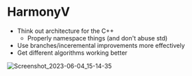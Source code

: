 # HarmonyV
 
- Think out architecture for the C++
  - Properly namespace things (and don't abuse std)
- Use branches/inceremental improvements more effectively
- Get different algorithms working better

![Screenshot_2023-06-04_15-14-35](https://github.com/wtraceyv/HarmonyV/assets/17349114/0f57c2f0-5c89-480f-b163-ddb25de49d93)
